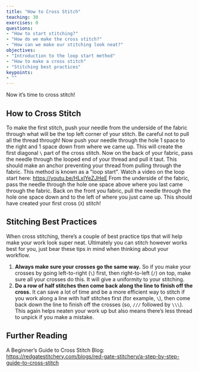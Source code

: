 ```yaml
---
title: "How to Cross Stitch"
teaching: 30
exercises: 0
questions:
- "How to start stitching?"
- "How do we make the cross stitch?"
- "How can we make our stitching look neat?"
objectives:
- "Introduction to the loop start method"
- "How to make a cross stitch"
- "Stitching best practices"
keypoints:
- ""
---
```


Now it’s time to cross stitch!

## How to Cross Stitch

To make the first stitch, push your needle from the underside of the fabric through what will be the top left corner of your stitch.
Be careful not to pull all the thread through!
Now push your needle through the hole 1 space to the right and 1 space down from where we came up.
This will create the first diagonal `\` part of the cross stitch.
Now on the back of your fabric, pass the needle through the looped end of your thread and pull it taut.
This should make an anchor preventing your thread from pulling through the fabric.
This method is known as a "loop start".
Watch a video on the loop start here: https://youtu.be/HLxIYeZJHeE
From the underside of the fabric, pass the needle through the hole one space above where you last came through the fabric.
Back on the front you fabric, pull the needle through the hole one space down and to the left of where you just came up.
This should have created your first cross (`X`) stitch!

## Stitching Best Practices

When cross stitching, there’s a couple of best practice tips that will help make your work look super neat.
Ultimately you can stitch however works best for you, just bear these tips in mind when thinking about your workflow.

1) **Always make sure your crosses go the same way.**
   So if you make your crosses by going left-to-right (`\`) first, then right-to-left (`/`) on top, make sure all your crosses do this. It will give a uniformity to your stitching.
2) **Do a row of half stitches then come back along the line to finish off the cross.**
   It can save a lot of time and be a more efficient way to stitch if you work along a line with half stitches first (for example, `\`), then come back down the line to finish off the crosses (so, `///` followed by `\\\`).
   This again helps neaten your work up but also means there’s less thread to unpick if you make a mistake.

## Further Reading

A Beginner’s Guide to Cross Stitch Blog: https://redgatestitchery.com/blogs/red-gate-stitchery/a-step-by-step-guide-to-cross-stitch
